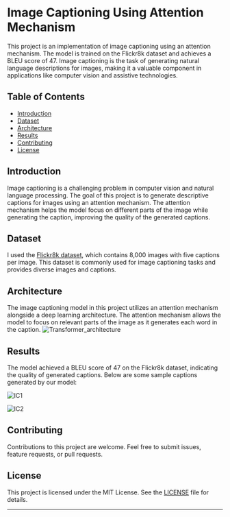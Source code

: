 # Image Captioning Using Attention Mechanism

This project is an implementation of image captioning using an attention mechanism. The model is trained on the Flickr8k dataset and achieves a BLEU score of 47. Image captioning is the task of generating natural language descriptions for images, making it a valuable component in applications like computer vision and assistive technologies.

## Table of Contents

- [Introduction](#introduction)
- [Dataset](#dataset)
- [Architecture](#architecture)
- [Results](#results)
- [Contributing](#contributing)
- [License](#license)

## Introduction

Image captioning is a challenging problem in computer vision and natural language processing. The goal of this project is to generate descriptive captions for images using an attention mechanism. The attention mechanism helps the model focus on different parts of the image while generating the caption, improving the quality of the generated captions.

## Dataset

I used the [Flickr8k dataset](https://www.kaggle.com/adityajn105/flickr8k), which contains 8,000 images with five captions per image. This dataset is commonly used for image captioning tasks and provides diverse images and captions.

## Architecture

The image captioning model in this project utilizes an attention mechanism alongside a deep learning architecture. The attention mechanism allows the model to focus on relevant parts of the image as it generates each word in the caption.
![Transformer_architecture](https://github.com/SAPNILPATEL/Image_Captioning_Using_Attention/assets/87861899/7785fabc-95bc-413d-8e72-b855b110a67c)


## Results

The model achieved a BLEU score of 47 on the Flickr8k dataset, indicating the quality of generated captions. Below are some sample captions generated by our model:

![IC1](https://github.com/SAPNILPATEL/Image_Captioning_Using_Attention/assets/87861899/5b97734b-7a01-4a78-9bc4-a1c0cf4242bb)


![IC2](https://github.com/SAPNILPATEL/Image_Captioning_Using_Attention/assets/87861899/eccc02a4-1f35-4440-b228-004aca116e32)

## Contributing

Contributions to this project are welcome. Feel free to submit issues, feature requests, or pull requests.

## License

This project is licensed under the MIT License. See the [LICENSE](https://github.com/SAPNILPATEL/Image_Captioning_Using_Attention/blob/main/LICENSE) file for details.

---
